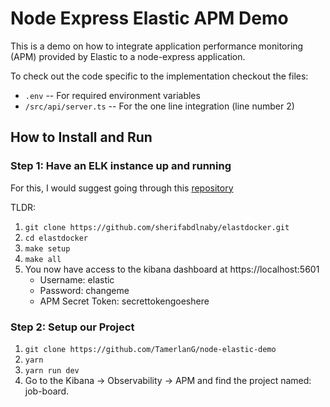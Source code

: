 # Node Express Elastic APM Demo

This is a demo on how to integrate application performance monitoring (APM) provided by Elastic to a node-express application. 

To check out the code specific to the implementation checkout the files:

- `.env` -- For required environment variables
- `/src/api/server.ts` -- For the one line integration (line number 2)

## How to Install and Run 

### Step 1: Have an ELK instance up and running

For this, I would suggest going through this [repository](https://github.com/sherifabdlnaby/elastdocker)

TLDR: 
1. `git clone https://github.com/sherifabdlnaby/elastdocker.git`
2. `cd elastdocker`
3. `make setup`
4. `make all`
5. You now have access to the kibana dashboard at https://localhost:5601
    - Username: elastic 
    - Password: changeme
    - APM Secret Token: secrettokengoeshere

### Step 2: Setup our Project
1. `git clone https://github.com/TamerlanG/node-elastic-demo`
2. `yarn`
3. `yarn run dev`
4. Go to the Kibana -> Observability -> APM and find the project named: job-board.
